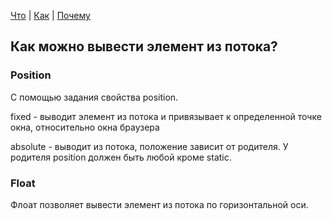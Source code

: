 [Что](what.md) | [Как](how.md) | [Почему](why.md)

## Как можно вывести элемент из потока?

### Position

С помощью задания свойства position.

fixed - выводит элемент из потока и привязывает к 
определенной точке окна, относительно окна браузера

absolute - выводит из потока, положение
зависит от родителя. У родителя position должен быть
любой кроме static.

### Float

Флоат позволяет вывести элемент из потока по горизонтальной
оси.
